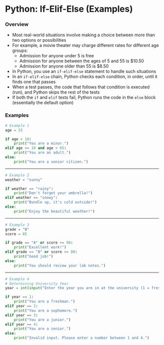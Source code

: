 # Python: If-Elif-Else (Examples)

### Overview

- Most real-world situations involve making a choice between more than two options or possibilities
- For example, a movie theater may charge different rates for different age groups:
  - Admission for anyone under 5 is free
  - Admission for anyone between the ages of 5 and 55 is $10.50
  - Admission for anyone older than 55 is $8.50
- In Python, you use an `if-elif-else` statement to handle such situations
- In an `if-elif-else` chain, Python checks each condition, in order, until it finds one that passes
- When a test passes, the code that follows that condition is executed (run), and Python skips the rest of the tests
- If both the `if` and `elif` tests fail, Python runs the code in the `else` block (essentially the default option)

### Examples
```python
# Example 1
age = 25

if age < 18:
    print("You are a minor.")
elif age >= 18 and age < 65:
    print("You are an adult.")
else:
    print("You are a senior citizen.")
```

---
```python
# Example 2
weather = "sunny"

if weather == "rainy":
    print("Don't forget your umbrella!")
elif weather == "snowy":
    print("Bundle up, it's cold outside!")
else:
    print("Enjoy the beautiful weather!")
```
---
```python
# Example 3
grade = "B"
score = 85

if grade == "A" or score >= 90:
    print("Excellent work!")
elif grade == "B" or score >= 80:
    print("Good job!")
else:
    print("You should review your lab notes.")
```
---
```python
# Example 4
# Determining University Year
year = int(input("Enter the year you are in at the university (1 = freshman, 2 = sophomore, 3 = junior, 4 = senior): "))

if year == 1:
    print("You are a freshman.")
elif year == 2:
    print("You are a sophomore.")
elif year == 3:
    print("You are a junior.")
elif year == 4:
    print("You are a senior.")
else:
    print("Invalid input. Please enter a number between 1 and 4.")
```
